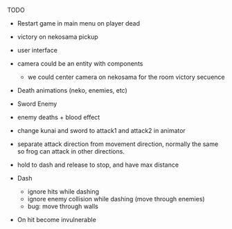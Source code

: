 TODO

* Restart game in main menu on player dead
* victory on nekosama pickup

* user interface

* camera could be an entity with components
  - we could center camera on nekosama for the room victory secuence

* Death animations (neko, enemies, etc)

* Sword Enemy

* enemy deaths + blood effect

* change kunai and sword to attack1 and attack2 in animator

* separate attack direction from movement direction, normally the same so frog can attack in other directions.

* hold to dash and release to stop, and have max distance

* Dash
  - ignore hits while dashing
  - ignore enemy collision while dashing (move through enemies)
  - bug: move through walls

* On hit become invulnerable